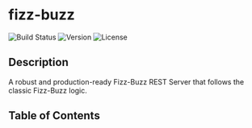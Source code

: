 # fizz-buzz

![Build Status](https://img.shields.io/travis/username/repo.svg)
![Version](https://img.shields.io/badge/version-1.0-blue.svg)
![License](https://img.shields.io/badge/license-MIT-green.svg)

## Description
A robust and production-ready Fizz-Buzz REST Server that follows the classic Fizz-Buzz logic.

## Table of Contents
